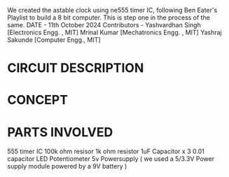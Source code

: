 We created the astable clock using ne555 timer IC, following Ben Eater's Playlist to build a 8 bit computer. This is step one in the process of the same.
DATE - 11th October 2024
Contributors - 
Yashvardhan Singh [Electronics Engg. , MIT] 
Mrinal Kumar [Mechatronics Engg. , MIT] 
Yashraj Sakunde [Computer Engg., MIT]

# CIRCUIT DESCRIPTION

# CONCEPT

# PARTS INVOLVED

555 timer IC
100k ohm resisor 
1k ohm resistor
1uF Capacitor x 3
0.01 capacitor
LED
Potentiometer
5v Powersupply ( we used a 5/3.3V Power supply module powered by a 9V battery )

